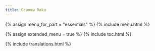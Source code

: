 ```yaml
---
title: Основы Raku
---
```


{% assign menu_for_part = "essentials" %}
{% include menu.html %}

{% assign extended_menu = true %}
{% include toc.html %}

{% include translations.html %}
